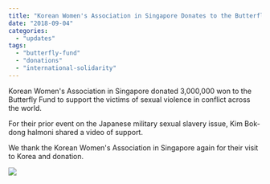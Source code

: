 ```yaml
---
title: "Korean Women's Association in Singapore Donates to the Butterfly Fund"
date: "2018-09-04"
categories: 
  - "updates"
tags: 
  - "butterfly-fund"
  - "donations"
  - "international-solidarity"
---
```


Korean Women's Association in Singapore donated 3,000,000 won to the Butterfly Fund to support the victims of sexual violence in conflict across the world.

For their prior event on the Japanese military sexual slavery issue, Kim Bok-dong halmoni shared a video of support.

We thank the Korean Women's Association in Singapore again for their visit to Korea and donation.

[![](https://r2.womenandwar.net/2018/09/IMG_0105-300x274.jpg)](https://r2.womenandwar.net/2018/09/IMG_0105.jpg)
